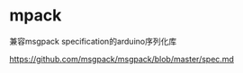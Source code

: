 mpack
=====

兼容msgpack specification的arduino序列化库

https://github.com/msgpack/msgpack/blob/master/spec.md

